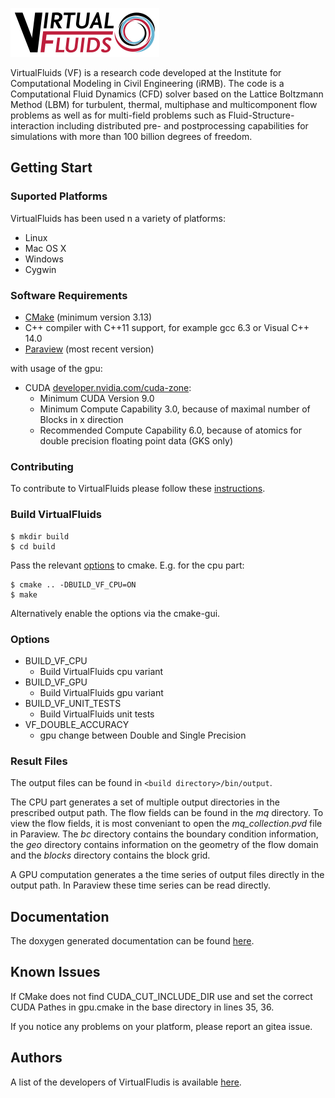 ![VirtualFluids](docs/img/VF_logo.png)

VirtualFluids (VF) is a research code developed at the Institute for Computational Modeling in Civil Engineering (iRMB). The code is a Computational Fluid Dynamics (CFD) solver based on the Lattice Boltzmann Method (LBM) for turbulent, thermal, multiphase and multicomponent flow problems as well as for multi-field problems such as Fluid-Structure-interaction including distributed pre- and postprocessing capabilities for simulations with more than 100 billion degrees of freedom.

## Getting Start
### Suported Platforms
VirtualFluids has been used n a variety of platforms:
 - Linux
 - Mac OS X
 - Windows
 - Cygwin
### Software Requirements
 
 - [CMake](https://cmake.org/) (minimum version 3.13)
 - C++ compiler with C++11 support, for example gcc 6.3 or Visual C++ 14.0
 - [Paraview](https://www.paraview.org/) (most recent version)

with usage of the gpu:  
 - CUDA [developer.nvidia.com/cuda-zone](https://developer.nvidia.com/cuda-zone):
    * Minimum CUDA Version 9.0
    * Minimum Compute Capability 3.0, because of maximal number of Blocks in x direction
    * Recommended Compute Capability 6.0, because of atomics for double precision floating point data (GKS only)
    

### Contributing
To contribute to VirtualFluids please follow these [instructions](CONTRIBUTING.md).

### Build VirtualFluids
```shell
$ mkdir build
$ cd build
```
Pass the relevant [options](#options) to cmake.
E.g. for the cpu part:
```shell
$ cmake .. -DBUILD_VF_CPU=ON
$ make
```
Alternatively enable the options via the cmake-gui.

### <a id="options"></a> Options
- BUILD_VF_CPU
  - Build VirtualFluids cpu variant
- BUILD_VF_GPU 
  - Build VirtualFluids gpu variant
- BUILD_VF_UNIT_TESTS
  -  Build VirtualFluids unit tests
- VF_DOUBLE_ACCURACY 
    - gpu change between Double and Single Precision

### Result Files
The output files can be found in `<build directory>/bin/output`.

The CPU part generates a set of multiple output directories in the prescribed output path. The flow fields can be found in the _mq_ directory. To view the flow fields, it is most conveniant to open the _mq_collection.pvd_ file in Paraview. The _bc_ directory contains the boundary condition information, the _geo_ directory contains information on the geometry of the flow domain and the _blocks_ directory contains the block grid.

A GPU computation generates a the time series of output files directly in the output path. In Paraview these time series can be read directly.



## Documentation
The doxygen generated documentation can be found [here](https://git.irmb.bau.tu-bs.de/doku/CPU).


## Known Issues
If CMake does not find CUDA_CUT_INCLUDE_DIR use and set the correct CUDA Pathes in gpu.cmake in the base directory in lines 35, 36.

If you notice any problems on your platform, please report an gitea issue. 


## Authors
A list of the developers of VirtualFludis is available [here](AUTHORS.md).
